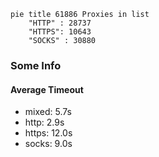 
```mermaid
pie title 61886 Proxies in list
    "HTTP" : 28737
    "HTTPS": 10643
    "SOCKS" : 30880
```

### Some Info
#### Average Timeout

- mixed: 5.7s
- http: 2.9s
- https: 12.0s
- socks: 9.0s